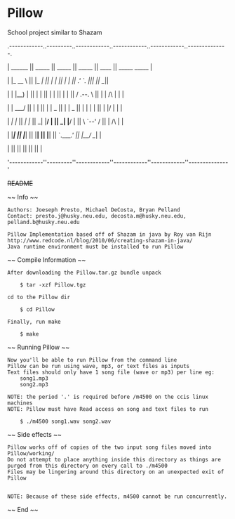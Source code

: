 Pillow
======

School project similar to Shazam


.------------..---------..------------..------------..------------..--------------.

|  ______    ||  _____  ||  _____     ||  _____     ||    ____    || _____  _____ |

| |_   __ \  || |_   _| || |_   _|    || |_   _|    ||  .'    `.  |||_   _||_   _||

|   | |__) | ||   | |   ||   | |      ||   | |      || /  .--.  \ ||  | | /\ | |  |

|   |  ___/  ||   | |   ||   | |   _  ||   | |   _  || | |    | | ||  | |/  \| |  |

|  _| |_     ||  _| |_  ||  _| |__/ | ||  _| |__/ | || \  `--'  / ||  |   /\   |  |

| |_____|    || |_____| || |________| || |________| ||  `.____.'  ||  |__/  \__|  |

|            ||         ||            ||            ||            ||              |

'------------''---------''------------''------------''------------''--------------'



 ~~README~~

 ~~ Info ~~

	Authors: Joeseph Presto, Michael DeCosta, Bryan Pelland
	Contact: presto.j@husky.neu.edu, decosta.m@husky.neu.edu, pelland.b@husky.neu.edu

	Pillow Implementation based off of Shazam in java by Roy van Rijn http://www.redcode.nl/blog/2010/06/creating-shazam-in-java/
    Java runtime environment must be installed to run Pillow

~~ Compile Information ~~

	After downloading the Pillow.tar.gz bundle unpack

		$ tar -xzf Pillow.tgz

	cd to the Pillow dir

		$ cd Pillow

	Finally, run make

		$ make

~~ Running Pillow ~~

	Now you'll be able to run Pillow from the command line
	Pillow can be run using wave, mp3, or text files as inputs
	Text files should only have 1 song file (wave or mp3) per line eg:
		song1.mp3
		song2.mp3

	NOTE: the period '.' is required before /m4500 on the ccis linux machines
	NOTE: Pillow must have Read access on song and text files to run

		$ ./m4500 song1.wav song2.wav

~~ Side effects ~~

	Pillow works off of copies of the two input song files moved into Pillow/working/
	Do not attempt to place anything inside this directory as things are purged from this directory on every call to ./m4500
	Files may be lingering around this directory on an unexpected exit of Pillow


	NOTE: Because of these side effects, m4500 cannot be run concurrently.

~~ End ~~
